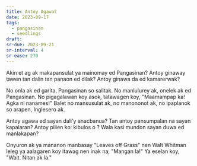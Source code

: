 ```yaml
---
title: Antoy Agawa?
date: 2023-09-17
tags:
  - pangasinan
  - seedlings
draft:
sr-due: 2023-09-21
sr-interval: 4
sr-ease: 270
---
```

Akin et ag ak makapansulat ya mainomay ed Pangasinan? Antoy ginaway tawen tan dalin tan panaon ed dilak? Antoy ginawa da ed kamarerwak?

No onla ak ed garita, Pangasinan so salitak. No manlulurey ak, onelek ak ed Pangasinan. No pigagalawan koy asok, tatawagen koy, "Maamampap ka! Agka ni nanames!" Balet no mansusulat ak, no manononot ak, no ipaplanok so arapen, Inglesero ak.

Antoy agawa ed sayan dali'y anacbanua? Tan antoy pansumpalan na sayan kapalaran? Antoy pilien ko: kibulos o   ? Wala kasi mundon sayan duwa ed manlakapan?

Onyuron ak ya mananon manbasay "Leaves off Grass" nen Walt Whitman leleg ya aalagaren koy itawag nen inak na, "Mangan la!" Ya eselan koy, "Wait. Nitan ak la."